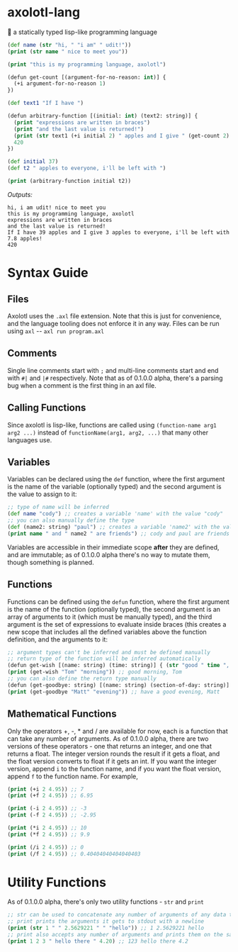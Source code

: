# axolotl-lang
🌊 a statically typed lisp-like programming language

```clojure
(def name (str "hi, " "i am" " udit!"))
(print (str name " nice to meet you"))

(print "this is my programming language, axolotl")

(defun get-count [(argument-for-no-reason: int)] {
  (+i argument-for-no-reason 1)
})

(def text1 "If I have ")

(defun arbitrary-function [(initial: int) (text2: string)] {
  (print "expressions are written in braces")
  (print "and the last value is returned!")
  (print (str text1 (+i initial 2) " apples and I give " (get-count 2) text2 (/f (+i initial 2) (get-count 4)) " apples!"))
  420
})

(def initial 37)
(def t2 " apples to everyone, i'll be left with ")

(print (arbitrary-function initial t2))
```
_Outputs:_
```
hi, i am udit! nice to meet you
this is my programming language, axolotl
expressions are written in braces
and the last value is returned!
If I have 39 apples and I give 3 apples to everyone, i'll be left with 7.8 apples!
420
```

# Syntax Guide
## Files
Axolotl uses the `.axl` file extension. Note that this is just for convenience, and the language tooling does not enforce it in any way.
Files can be run using `axl` -- `axl run program.axl`
  
## Comments
Single line comments start with `;` and multi-line comments start and end with `#|` and `|#` respectively.
Note that as of 0.1.0.0 alpha, there's a parsing bug when a comment is the first thing in an axl file.
  
## Calling Functions
Since axolotl is lisp-like, functions are called using `(function-name arg1 arg2 ...)` instead of `functionName(arg1, arg2, ...)` that many other languages use.
  
## Variables
Variables can be declared using the `def` function, where the first argument is the name of the variable (optionally typed) and the second argument is the value to assign to it:
```clojure
;; type of name will be inferred
(def name "cody") ;; creates a variable 'name' with the value "cody"
;; you can also manually define the type
(def (name2: string) "paul") ;; creates a variable 'name2' with the value "paul"
(print name " and " name2 " are friends") ;; cody and paul are friends
```
Variables are accessible in their immediate scope **after** they are defined, and are immutable; as of 0.1.0.0 alpha there's no way to mutate them, though something is planned.

## Functions
Functions can be defined using the `defun` function, where the first argument is the name of the function (optionally typed), the second argument is an array of arguments to it (which must be manually typed), and the third argument is the set of expressions to evaluate inside braces (this creates a new scope that includes all the defined variables above the function definition, and the arguments to it:
```clojure
;; argument types can't be inferred and must be defined manually
;; return type of the function will be inferred automatically
(defun get-wish [(name: string) (time: string)] { (str "good " time ", " name) })
(print (get-wish "Tom" "morning")) ;; good morning, Tom
;; you can also define the return type manually
(defun (get-goodbye: string) [(name: string) (section-of-day: string)] { (str "have a good " section-of-day ", " name) })
(print (get-goodbye "Matt" "evening")) ;; have a good evening, Matt
```
  
## Mathematical Functions
Only the operators +, -, * and / are available for now, each is a function that can take any number of arguments.
As of 0.1.0.0 alpha, there are two versions of these operators - one that returns an integer, and one that returns a float.
The integer version rounds the result if it gets a float, and the float version converts to float if it gets an int.
If you want the integer version, append `i` to the function name, and if you want the float version, append `f` to the function name.
For example,
```clojure
(print (+i 2 4.95)) ;; 7
(print (+f 2 4.95)) ;; 6.95

(print (-i 2 4.95)) ;; -3
(print (-f 2 4.95)) ;; -2.95

(print (*i 2 4.95)) ;; 10
(print (*f 2 4.95)) ;; 9.9

(print (/i 2 4.95)) ;; 0
(print (/f 2 4.95)) ;; 0.40404040404040403
```
  
# Utility Functions
As of 0.1.0.0 alpha, there's only two utility functions - `str` and `print`
```clojure
;; str can be used to concatenate any number of arguments of any data type to form a string
;; print prints the arguments it gets to stdout with a newline
(print (str 1 " " 2.5629221 " " "hello")) ;; 1 2.5629221 hello
;; print also accepts any number of arguments and prints them on the same line with a newline at the end
(print 1 2 3 " hello there " 4.20) ;; 123 hello there 4.2
```
